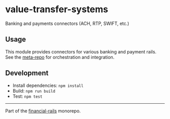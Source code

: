 # value-transfer-systems

Banking and payments connectors (ACH, RTP, SWIFT, etc.)

## Usage

This module provides connectors for various banking and payment rails. See the [meta-repo](https://github.com/absolute-realms/financial-rails) for orchestration and integration.

## Development

- Install dependencies: `npm install`
- Build: `npm run build`
- Test: `npm test`

---

Part of the [financial-rails](https://github.com/absolute-realms/financial-rails) monorepo.

